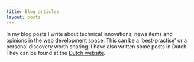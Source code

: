 ```yaml
---
title: Blog articles
layout: posts
---
```


In my blog posts I write about technical innovations, news items and opinions in the web development space. This can be a 'best-practise' or a personal discovery worth sharing. I have also written some posts in Dutch. They can be found at the [Dutch website](https://www.usecue.nl/blog/).